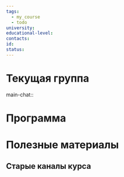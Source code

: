 ```yaml
---
tags:
  - my_course
  - todo
university:
educational-level:
contacts:
id:
status:
---
```

# Текущая группа

main-chat:: 
# Программа
# Полезные материалы
## Старые каналы курса